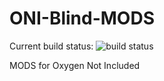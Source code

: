 # ONI-Blind-MODS
Current build status: ![build status](https://travis-ci.org/Blindfold-Games/ONI-Blind-MODS.svg?branch=ci)

MODS for Oxygen Not Included
